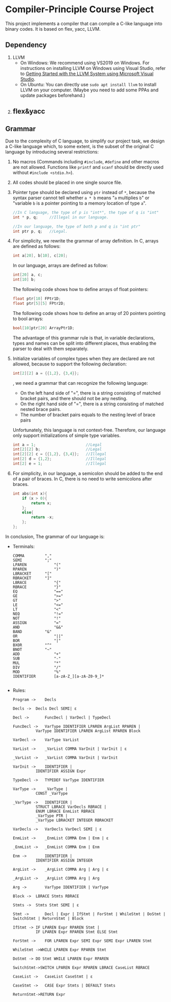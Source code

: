 # Compiler-Principle Course Project

This project implements a compiler that can compile a C-like language into binary codes. It is based on flex, yacc, LLVM.

## Dependency

1. LLVM
    -   On Windows: We recommend using VS2019 on Windows. For instructions on installing LLVM on Windows using Visual Studio, refer to [Getting Started with the LLVM System using Microsoft Visual Studio](https://llvm.org/docs/GettingStartedVS.html).
    -   On Ubuntu: You can directly use `sudo apt install llvm` to install LLVM on your computer. (Maybe you need to add some PPAs and update packages beforehand.)
2. flex&yacc
    -   



## Grammar

Due to the complexity of C language, to simplify our project task, we design a C-like language which, to some extent, is the subset of the original C language by introducing several restrictions:

1. No macros (Commands including `#include`, `#define` and other macros are not allowed. Functions like `printf` and `scanf` should be directly used without `#include <stdio.h>`).

2. All codes should be placed in one single source file.

3. Pointer type should be declared using `ptr` instead of `*`, because the syntax parser cannot tell whether `a * b` means "`a` multiplies `b`" or "variable `b` is a pointer pointing to a memory location of type `a`".

    ```C
    //In C language, the type of p is "int*", the type of q is "int"
    int * p, q;		//Illegal in our language.
    
    //In our language, the type of both p and q is "int ptr"
    int ptr p, q;	//Legal.
    ```

4. For simplicity, we rewrite the grammar of array definition. In C, arrays are defined as follows:

    ```C
    int a[20], b[10], c[20];
    ```

    In our language, arrays are defined as follow:

    ```C
    int[20] a, c;
    int[10] b;
    ```

    The following code shows how to define arrays of float pointers:

    ```C
    float ptr[10] FPtr1D;
    float ptr[5][5] FPtr2D;
    ```

    The following code shows how to define an array of 20 pointers pointing to bool arrays:

    ```C
    bool[10]ptr[20] ArrayPtr1D;
    ```

    The advantage of this grammar rule is that, in variable declarations, types and names can be split into different places, thus enabling the parser to deal with them separately.

5. Initialize variables of complex types when they are declared are not allowed, because to support the following declaration:

    ```C
    int[2][2] a = {{1,2}, {3,4}};
    ```

    , we need a grammar that can recognize the following language:

    -   On the left hand side of "=", there is a string consisting of matched bracket pairs, and there should not be any nesting.
    -   On the right hand side of "=", there is a string consisting of matched nested brace pairs.
    -   The number of bracket pairs equals to the nesting level of brace pairs

    Unfortunately, this language is not context-free. Therefore, our language only support initializations of simple type variables.

    ```C
    int a = 1;						//Legal
    int[2][2] b;					//Legal
    int[2][2] c = {{1,2}, {3,4}};	//Illegal
    int[2] d = {1,2};				//Illegal
    int[2] e = 1;					//Illegal
    ```

6. For simplicity, in our language, a semicolon should be added to the end of a pair of braces. In C, there is no need to write semicolons after braces.

    ```C
    int abs(int x){
    	if (x > 0){
    		return x;
    	};
    	else{
    		return -x;
    	};
    };
    ```

    



In conclusion, The grammar of our language is:

- Terminals:

  ```
  COMMA			","
  SEMI			";"
  LPAREN			"("
  RPAREN			")"
  LBRACKET		"["
  RBRACKET		"]"
  LBRACE			"{"
  RBRACE			"}"
  EQ				"=="
  GE				">="
  GT				">"
  LE				"<="
  LT				"<"
  NEQ				"!="
  NOT				"!"
  ASSIGN			"="
  AND				"&&"
  BAND			"&"
  OR				"||"
  BOR				"|"
  BXOR			"^"
  BNOT			"~"
  ADD				"+"
  SUB				"-"
  MUL				"*"
  DIV				"/"
  MOD				"%"
  IDENTIFIER		[a-zA-Z_][a-zA-Z0-9_]*
  
  
  ```

- Rules:

  ```
  Program ->	Decls
  
  Decls ->	Decls Decl SEMI| ε
  
  Decl ->		FuncDecl | VarDecl | TypeDecl
  
  FuncDecl ->	VarType IDENTIFIER LPAREN ArgList RPAREN |
  			VarType IDENTIFIER LPAREN ArgList RPAREN Block
  
  VarDecl ->	VarType VarList
  
  VarList ->	_VarList COMMA VarInit | VarInit | ε
  
  _VarList ->	_VarList COMMA VarInit | VarInit
  
  VarInit ->	IDENTIFIER |
  			IDENTIFIER ASSIGN Expr
  
  TypeDecl ->	TYPEDEF VarType IDENTIFIER
  
  VarType ->	_VarType |
  			CONST _VarType
  
  _VarType ->	IDENTIFIER |
  			STRUCT LBRACE VarDecls RBRACE |
  			ENUM LBRACE EnmList RBRACE
  			_VarType PTR |
  			_VarType LBRACKET INTEGER RBRACKET
  
  VarDecls ->	VarDecls VarDecl SEMI | ε
  
  EnmList ->	_EnmList COMMA Enm | Enm | ε
  
  _EnmList ->	_EnmList COMMA Enm | Enm
  
  Enm ->		IDENTIFIER |
  			IDENTIFIER ASSIGN INTEGER
  
  ArgList ->	_ArgList COMMA Arg | Arg | ε
  
  _ArgList ->	_ArgList COMMA Arg | Arg
  
  Arg ->		VarType IDENTIFIER | VarType
  
  Block ->	LBRACE Stmts RBRACE
  
  Stmts ->	Stmts Stmt SEMI | ε
  
  Stmt ->		Decl | Expr | IfStmt | ForStmt | WhileStmt | DoStmt | SwitchStmt | ReturnStmt | Block
  
  IfStmt ->	IF LPAREN Expr RPAREN Stmt |
  			IF LPAREN Expr RPAREN Stmt ELSE Stmt
  
  ForStmt ->	FOR LPAREN Expr SEMI Expr SEMI Expr LPAREN Stmt
  
  WhileStmt ->WHILE LPAREN Expr RPAREN Stmt
  
  DoStmt ->	DO Stmt WHILE LPAREN Expr RPAREN
  
  SwitchStmt->SWITCH LPAREN Expr RPAREN LBRACE CaseList RBRACE
  
  CaseList ->	CaseList CaseStmt | ε
  
  CaseStmt ->	CASE Expr Stmts | DEFAULT Stmts
  
  ReturnStmt->RETURN Expr
  ```

  

